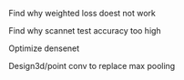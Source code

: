 Find why weighted loss doest not work 

Find why scannet test accuracy too high 

Optimize densenet 

Design3d/point conv to replace max pooling 



